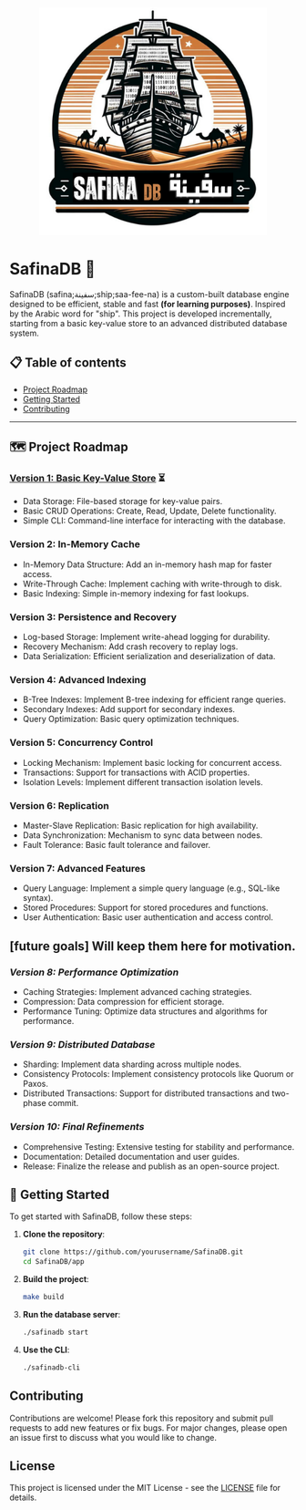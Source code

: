 <p align="center">
   <img src="./ressources/logo.png" alt="safinaDbLogo" width="400"/>
</p>

# SafinaDB 🚢

SafinaDB (safina;سفينة;ship;saa-fee-na) is a custom-built database engine designed to be efficient, stable and fast **(for learning purposes)**. Inspired by the Arabic word for "ship".
This project is developed incrementally, starting from a basic key-value store to an advanced distributed database system.


## 📋 Table of contents
- [Project Roadmap](#️-project-roadmap)
- [Getting Started](#-getting-started)
- [Contributing](#Contributing)


---

## 🗺️ Project Roadmap

### [Version 1: Basic Key-Value Store](./roadmaps/version1.md) ⏳
- Data Storage: File-based storage for key-value pairs.
- Basic CRUD Operations: Create, Read, Update, Delete functionality.
- Simple CLI: Command-line interface for interacting with the database.

### Version 2: In-Memory Cache
- In-Memory Data Structure: Add an in-memory hash map for faster access.
- Write-Through Cache: Implement caching with write-through to disk.
- Basic Indexing: Simple in-memory indexing for fast lookups.

### Version 3: Persistence and Recovery
- Log-based Storage: Implement write-ahead logging for durability.
- Recovery Mechanism: Add crash recovery to replay logs.
- Data Serialization: Efficient serialization and deserialization of data.

### Version 4: Advanced Indexing
- B-Tree Indexes: Implement B-tree indexing for efficient range queries.
- Secondary Indexes: Add support for secondary indexes.
- Query Optimization: Basic query optimization techniques.

### Version 5: Concurrency Control
- Locking Mechanism: Implement basic locking for concurrent access.
- Transactions: Support for transactions with ACID properties.
- Isolation Levels: Implement different transaction isolation levels.

### Version 6: Replication
- Master-Slave Replication: Basic replication for high availability.
- Data Synchronization: Mechanism to sync data between nodes.
- Fault Tolerance: Basic fault tolerance and failover.

### Version 7: Advanced Features
- Query Language: Implement a simple query language (e.g., SQL-like syntax).
- Stored Procedures: Support for stored procedures and functions.
- User Authentication: Basic user authentication and access control.

## [future goals] Will keep them here for motivation.
### *Version 8: Performance Optimization*
- Caching Strategies: Implement advanced caching strategies.
- Compression: Data compression for efficient storage.
- Performance Tuning: Optimize data structures and algorithms for performance.

### *Version 9: Distributed Database*
- Sharding: Implement data sharding across multiple nodes.
- Consistency Protocols: Implement consistency protocols like Quorum or Paxos.
- Distributed Transactions: Support for distributed transactions and two-phase commit.

### *Version 10: Final Refinements*
- Comprehensive Testing: Extensive testing for stability and performance.
- Documentation: Detailed documentation and user guides.
- Release: Finalize the release and publish as an open-source project.

## 🏁 Getting Started

To get started with SafinaDB, follow these steps:

1. **Clone the repository**:
   ```bash
   git clone https://github.com/yourusername/SafinaDB.git
   cd SafinaDB/app
   ```

2. **Build the project**:
   ```bash
   make build
   ```

3. **Run the database server**:
   ```bash
   ./safinadb start
   ```

4. **Use the CLI**:
   ```bash
   ./safinadb-cli
   ```

## Contributing

Contributions are welcome! Please fork this repository and submit pull requests to add new features or fix bugs. For major changes, please open an issue first to discuss what you would like to change.

## License

This project is licensed under the MIT License - see the [LICENSE](./LICENSE) file for details.
